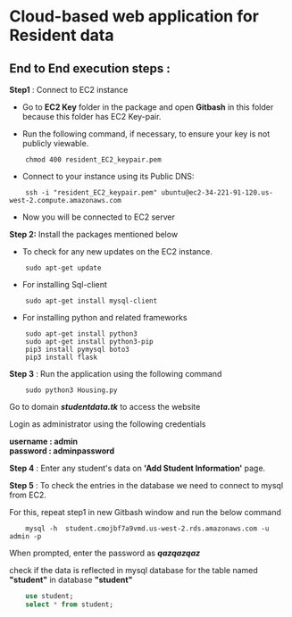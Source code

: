 # Cloud-based web application for Resident data

## End to End execution steps :

**Step1** : Connect to EC2 instance 

* Go to **EC2 Key** folder in the package and open **Gitbash** in this folder because this folder has EC2 Key-pair.

* Run the following command, if necessary, to ensure your key is not publicly viewable.

```
    chmod 400 resident_EC2_keypair.pem
```
* Connect to your instance using its Public DNS:
```
    ssh -i "resident_EC2_keypair.pem" ubuntu@ec2-34-221-91-120.us-west-2.compute.amazonaws.com
```
* Now you will be connected to EC2 server

**Step 2:** Install the packages mentioned below

* To check for any new updates on the EC2 instance. 
```
    sudo apt-get update
```

* For installing Sql-client
```
    sudo apt-get install mysql-client
```

* For installing python and related frameworks

```
    sudo apt-get install python3
    sudo apt-get install python3-pip
    pip3 install pymysql boto3
    pip3 install flask
```


**Step 3** : 
Run the application using the following command
```
    sudo python3 Housing.py
```
Go to domain ***studentdata.tk*** to access the website

Login as administrator using the following credentials

**username : admin**  
**password : adminpassword**

**Step 4** : Enter any student's data on **'Add Student Information'** page.


**Step 5** : To check the entries in the database we need to connect to mysql from EC2.

For this, repeat step1 in new Gitbash window and run the below command

```
    mysql -h  student.cmojbf7a9vmd.us-west-2.rds.amazonaws.com -u admin -p
```

When prompted, enter the password as ***qazqazqaz***

check if the data is reflected in mysql database for the table named **"student"** in database **"student"**

```sql
    use student;
    select * from student;
```


